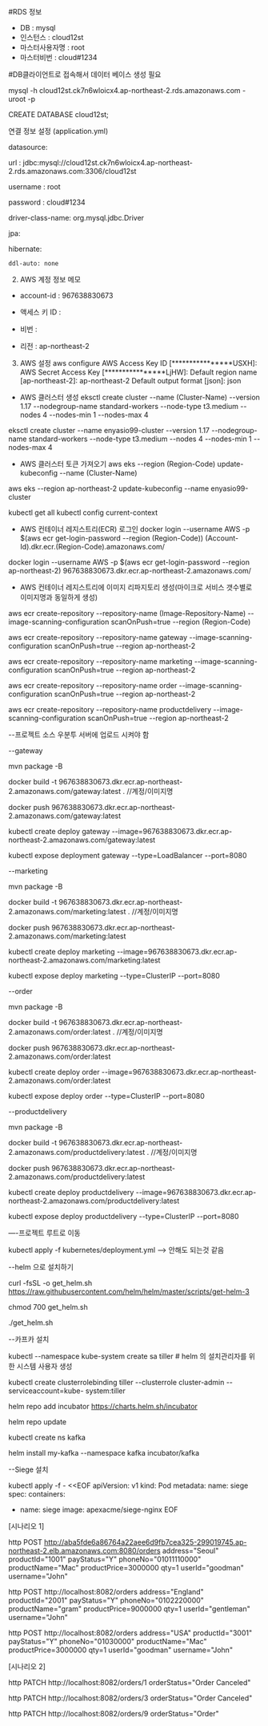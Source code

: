 #RDS 정보
 - DB : mysql
 - 인스턴스 : cloud12st
 - 마스터사용자명 : root
 - 마스터비번 : cloud#1234

#DB클라이언트로 접속해서 데이터 베이스 생성 필요

mysql -h cloud12st.ck7n6wloicx4.ap-northeast-2.rds.amazonaws.com -uroot -p

CREATE DATABASE cloud12st;


연결 정보 설정 (application.yml)

datasource:

  url : jdbc:mysql://cloud12st.ck7n6wloicx4.ap-northeast-2.rds.amazonaws.com:3306/cloud12st
  
  
  username : root
  
  password : cloud#1234
  
  driver-class-name: org.mysql.jdbc.Driver
  

jpa:

  hibernate:
  
    ddl-auto: none
    


2. AWS 계정 정보 메모
 
 - account-id : 967638830673
 
 - 액세스 키 ID : 
 
 - 비번 : 
 
 - 리전 : ap-northeast-2

3. AWS 설정
aws configure
AWS Access Key ID [****************USXH]: 
AWS Secret Access Key [****************LjHW]: 
Default region name [ap-northeast-2]: ap-northeast-2
Default output format [json]: json


- AWS 클러스터 생성
eksctl create cluster --name (Cluster-Name) --version 1.17 --nodegroup-name standard-workers --node-type t3.medium --nodes 4 --nodes-min 1 --nodes-max 4

eksctl create cluster --name enyasio99-cluster --version 1.17 --nodegroup-name standard-workers --node-type t3.medium --nodes 4 --nodes-min 1 --nodes-max 4


- AWS 클러스터 토큰 가져오기
aws eks --region (Region-Code) update-kubeconfig --name (Cluster-Name)

aws eks --region ap-northeast-2 update-kubeconfig --name enyasio99-cluster

kubectl get all
kubectl config current-context


- AWS 컨테이너 레지스트리(ECR) 로그인
docker login --username AWS -p $(aws ecr get-login-password --region (Region-Code)) (Account-Id).dkr.ecr.(Region-Code).amazonaws.com/

docker login --username AWS -p $(aws ecr get-login-password --region ap-northeast-2) 967638830673.dkr.ecr.ap-northeast-2.amazonaws.com/


- AWS 컨테이너 레지스트리에 이미지 리파지토리 생성(마이크로 서비스 갯수별로 이미지명과 동일하게 생성)

aws ecr create-repository --repository-name (Image-Repository-Name) --image-scanning-configuration scanOnPush=true --region (Region-Code)

aws ecr create-repository --repository-name gateway --image-scanning-configuration scanOnPush=true --region ap-northeast-2

aws ecr create-repository --repository-name marketing --image-scanning-configuration scanOnPush=true --region ap-northeast-2

aws ecr create-repository --repository-name order --image-scanning-configuration scanOnPush=true --region ap-northeast-2

aws ecr create-repository --repository-name productdelivery --image-scanning-configuration scanOnPush=true --region ap-northeast-2


--프로젝트 소스 우분투 서버에 업로드 시켜야 함


--gateway

mvn package -B

docker build -t 967638830673.dkr.ecr.ap-northeast-2.amazonaws.com/gateway:latest .  //계정/이미지명

docker push 967638830673.dkr.ecr.ap-northeast-2.amazonaws.com/gateway:latest

kubectl create deploy gateway --image=967638830673.dkr.ecr.ap-northeast-2.amazonaws.com/gateway:latest

kubectl expose deployment gateway --type=LoadBalancer --port=8080


--marketing

mvn package -B

docker build -t 967638830673.dkr.ecr.ap-northeast-2.amazonaws.com/marketing:latest .  //계정/이미지명

docker push 967638830673.dkr.ecr.ap-northeast-2.amazonaws.com/marketing:latest

kubectl create deploy marketing --image=967638830673.dkr.ecr.ap-northeast-2.amazonaws.com/marketing:latest

kubectl expose deploy marketing --type=ClusterIP --port=8080


--order

mvn package -B

docker build -t 967638830673.dkr.ecr.ap-northeast-2.amazonaws.com/order:latest .  //계정/이미지명

docker push 967638830673.dkr.ecr.ap-northeast-2.amazonaws.com/order:latest

kubectl create deploy order --image=967638830673.dkr.ecr.ap-northeast-2.amazonaws.com/order:latest

kubectl expose deploy order --type=ClusterIP --port=8080


--productdelivery

mvn package -B

docker build -t 967638830673.dkr.ecr.ap-northeast-2.amazonaws.com/productdelivery:latest .  //계정/이미지명

docker push 967638830673.dkr.ecr.ap-northeast-2.amazonaws.com/productdelivery:latest

kubectl create deploy productdelivery --image=967638830673.dkr.ecr.ap-northeast-2.amazonaws.com/productdelivery:latest

kubectl expose deploy productdelivery --type=ClusterIP --port=8080


—-프로젝트 루트로 이동

kubectl apply -f kubernetes/deployment.yml --> 안해도 되는것 같음


--helm 으로 설치하기

curl -fsSL -o get_helm.sh https://raw.githubusercontent.com/helm/helm/master/scripts/get-helm-3

chmod 700 get_helm.sh

./get_helm.sh


--카프카 설치

kubectl --namespace kube-system create sa tiller      # helm 의 설치관리자를 위한 시스템 사용자 생성

kubectl   create   clusterrolebinding   tiller   --clusterrole   cluster-admin   --serviceaccount=kube-
system:tiller

helm repo add incubator https://charts.helm.sh/incubator

helm repo update

kubectl create ns kafka

helm install my-kafka --namespace kafka incubator/kafka


--Siege 설치

kubectl apply -f - <<EOF
apiVersion: v1
kind: Pod
metadata:
  name: siege
spec:
  containers:
  - name: siege
    image: apexacme/siege-nginx
EOF
                         
[시나리오 1]
                         
http POST http://aba5fde6a86764a22aee6d9fb7cea325-299019745.ap-northeast-2.elb.amazonaws.com:8080/orders address="Seoul" productId="1001" payStatus="Y" phoneNo="01011110000" productName="Mac" productPrice=3000000 qty=1 userId="goodman" username="John"
                         
http POST http://localhost:8082/orders address="England" productId="2001" payStatus="Y" phoneNo="0102220000" productName="gram" productPrice=9000000 qty=1 userId="gentleman" username="John"
                         
http POST http://localhost:8082/orders address="USA" productId="3001" payStatus="Y" phoneNo="01030000" productName="Mac" productPrice=3000000 qty=1 userId="goodman" username="John"
                         
[시나리오 2]
                         
http PATCH http://localhost:8082/orders/1 orderStatus="Order Canceled"
                         
http PATCH http://localhost:8082/orders/3 orderStatus="Order Canceled"
                         
http PATCH http://localhost:8082/orders/9 orderStatus="Order"
                         
                        
